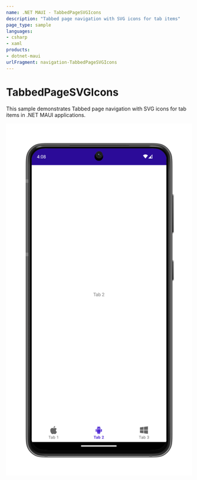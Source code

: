 ```yaml
---
name: .NET MAUI - TabbedPageSVGIcons
description: "Tabbed page navigation with SVG icons for tab items"
page_type: sample
languages:
- csharp
- xaml
products:
- dotnet-maui
urlFragment: navigation-TabbedPageSVGIcons
---
```

# TabbedPageSVGIcons

This sample demonstrates Tabbed page navigation with SVG icons for tab items in .NET MAUI applications.

![TabbedPageSVGIcons application screenshot](Screenshots/tabbed-page-svg.png "TabbedPageSVGIcons application screenshot")
